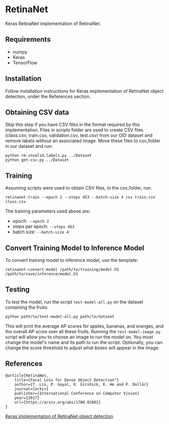 # RetinaNet
Keras RetinaNet implementation of RetinaNet.

## Requirements
* numpy
* Keras
* TensorFlow

## Installation
Follow installation instructions for Keras implementation of RetinaNet object detection, under the References section.

## Obtaining CSV data
Skip this step if you have CSV files in the format required by this implementation.
Files in scripts folder are used to create CSV files (class.csv, train.csv, validation.csv, test.csv) from our OID dataset and remove labels without an associated image. Move these files to csv_folder in our dataset and run:
```
python rm-invalid.labels.py ../Dataset
python get-csv.py ../Dataset
```

## Training
Assuming scripts were used to obtain CSV files, in the csv_folder, run:
```
retinanet-train --epoch 2 --steps 453 --batch-size 4 csv train.csv class.csv
```

The training parameters used above are:
* epoch: `--epoch 2`
* steps per epoch: `--steps 453`
* batch size: `--batch-size 4`

## Convert Training Model to Inference Model
To convert training model to inference model, use the template:
```
retinanet-convert-model /path/to/training/model.h5 /path/to/save/inference/model.h5
```

## Testing
To test the model, run the script `test-model-all.py` on the dataset containing the fruits.
```
python path/to/test-model-all.py path/to/dataset
```
This will print the average AP scores for apples, bananas, and oranges, and the overall AP score over all these fruits.
Running the `test-model-image.py` script will allow you to choose an image to run the model on. You must change the model's name and its path to run the script. Optionally, you can change the score threshold to adjust what boxes will appear in the image.

## References
```
@article{RetinaNet,
    title={Focal Loss for Dense Object Detection"}
    author={T. Lin, P. Goyal, R. Girshick, K. He and P. Dollár}
    journal={arXiv}
    publisher={International Conference on Computer Vision}
    year={2017}
    url={https://arxiv.org/abs/1708.02002}
}
```

[Keras implementation of RetinaNet object detection](https://github.com/fizyr/keras-retinanet)
